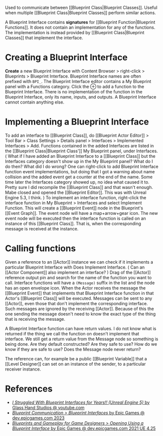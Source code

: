 Used to communicate between [[Blueprint Class|Blueprint Classes]].
Useful when multiple [[Blueprint Class|Blueprint Classes]] perform similar actions.

A Blueprint Interface contains **signatures** for [[Blueprint Function|Blueprint Functions]].
It does not contain an implementation for any of the functions.
The implementation is instead provided by [[Blueprint Class|Blueprint Classes]] that implement the interface.


# Creating a Blueprint Interface

**Create** a new Blueprint Interface with Content Browser > right-click > Blueprints > Blueprint Interface.
Blueprint Interface names are often prefixed with `BPI_`.
The Blueprint Interface editor contains a My Blueprint panel with a Functions category.
Click the ⊕ to add a function to the Blueprint Interface.
There is no implementation of the function in the Blueprint Interface, only its name, inputs, and outputs.
A Blueprint Interface cannot contain anything else.


# Implementing a Blueprint Interface

To add an interface to [[Blueprint Class]], do [[Blueprint Actor Editor]] > Tool Bar > Class Settings > Details panel > Interfaces > Implemented Interfaces > Add.
Functions contained in the added Interfaces are listed in the [[Blueprint Class|Blueprint Class']] My Blueprint panel, under Interfaces.
(
What if I have added an Blueprint Interface to a [[Blueprint Class]] but the Interfaces category doesn't show up in the My Blueprint panel?
What do I do then?
What did I do wrong?
One can right-click to add Blueprint Interface function event implementations,
but doing that I got a warning about name collision and the added event get a counter at the end of the name.
Some time later the Interfaces category showed up, no idea what caused it to.
Pretty sure I did recompile the [[Blueprint Class]] and that wasn't enough.
Mabe closed and opened the [[Blueprint Editor]].
This was with Unreal Engine 5.3, I think.
)
To implement an interface function, right-click the interface function in My Blueprint > Interfaces and select Implement Function.
This will create a [[Blueprint Event]] node in the Blueprint's [[Event Graph]].
The event node will have a map+arrow+gear icon.
The new event node will be executed then the interface function is called on an instance of this [[Blueprint Class]].
That is, when the corresponding message is received at the instance.


# Calling functions

Given a reference to an [[Actor]] instance we can check if it implements a particular Blueprint Interface with Does Implement Interface.
(
Can an [[Actor Component]] also implement an interface?
)
Drag of the [[Actor]] reference output pin and search for the name of the function you want to call.
Interface functions will have a `(Message)` suffix in the list and the node has an open envelope icon.
When the Actor receives the message the [[Blueprint Event]] that implements that Blueprint Interface function in that Actor's [[Blueprint Class]] will be executed.
Messages can be sent to any [[Actor]], even those that don't implement the corresponding interface.
Such messages are ignored by the receiving [[Actor]].
Because of this the one sending the message doesn't need to know the exact type of the thing that is receiving the message.

A Blueprint Interface function can have return values.
I do not know what is returned if the thing we call the function on doesn't implement that interface.
We still get a return value from the Message node so something is being done.
Are they default constructed?
Are they safe to use?
How do we know if they are safe to use?
Does the Message node never return?

The reference can, for example be a public [[Blueprint Variable]] that a [[Level Designer]] can set on an instance of the sender, to a particular receiver instance.


# References
- [_I Struggled With Blueprint Interfaces for Years!! (Unreal Engine 5)_ by Glass Hand Studios @ youtube.com](https://www.youtube.com/watch?v=m9416Fi-PJw)
- [_Blueprint Communication > Blueprint Interfaces_ by Epic Games @ dev.epicgames.com 2023](https://dev.epicgames.com/community/learning/courses/LWv/unreal-engine-blueprint-communication/J61E/unreal-engine-blueprint-interfaces)
- [_Blueprints and Gameplay for Game Designers_ > _Opening Using a Blueprint Interface_ by Epic Games @ dev.epicgames.com 2021 UE 4.25](https://dev.epicgames.com/community/learning/courses/OP/unreal-engine-blueprints-and-gameplay-for-game-designers/0G6/unreal-engine-opening-using-a-blueprint-interface)
